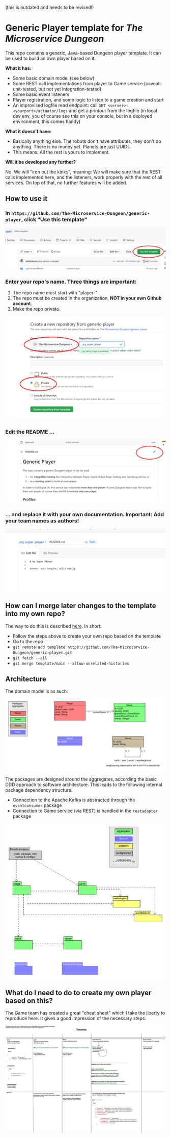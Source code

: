 (this is outdated and needs to be revised!)

# Generic Player template for _The Microservice Dungeon_

This repo contains a generic, Java-based Dungeon player template. It can be used to build an own player based on it. 

**What it has:**

- Some basic domain model (see below)
- Some REST call implementations from player to Game service (caveat: unit-tested, but not yet integration-tested)
- Some basic event listeners
- Player registration, and some logic to listen to a game creation and start
- An improvised logfile read endpoint: call `GET <server>:<yourport>/actuator/logs` and get a printout from the
logfile (in local dev env, you of course see this on your console, but in a deployed environment, this comes
handy)

**What it doesn't have:**

- Basically anything else. The robots don't have attributes, they don't do anything. There is no money yet. Planets
  are just UUIDs. 
- This means: All the rest is yours to implement. 

**Will it be developed any further?**

No. We will "iron out the kinks", meaning: We will make sure that the REST calls implemented here, and the listeners, 
work properly with the rest of all services. On top of that, no further features will be added.


## How to use it


### In `https://github.com/The-Microservice-Dungeon/generic-player`, click "Use this template"

![howto-1](images/howto1.png)

### Enter your repo's name. Three things are important:

1. The repo name must start with "player-"
2. The repo must be created in the organization, **NOT in your own Github account**.
3. Make the repo private.

![howto-2](images/howto2.png)

### Edit the README ...

![howto-3](images/howto3.png)

### ... and replace it with your own documentation. Important: Add your team names as authors!

![howto-4](images/howto4.png)



## How can I merge later changes to the template into my own repo?

The way to do this is described [here](https://stackoverflow.com/questions/56577184/github-pull-changes-from-a-template-repository). In short:
* Follow the steps above to create your own repo based on the template
* Go to the repo
* `git remote add template https://github.com/The-Microservice-Dungeon/generic-player.git`
* `git fetch --all`
* `git merge template/main --allow-unrelated-histories`



## Architecture 

The domain model is as such:

![Domain Model](model/Player-Domain-Model.png)

The packages are designed around the aggregates, according the basic DDD approach to software architecture. 
This leads to the following internal package dependency structure. 
* Connection to the Apache Kafka is abstracted through the `eventconsumer` package
* Connection to Game service (via REST) is handled in the `restadapter` package


![Package Dependencies](model/Package-Dependencies.png)



## What do I need to do to create my own player based on this?

The Game team has created a great "cheat sheet" which I take the liberty to reproduce here. It gives a good impression
of the necessary steps. 

![Cheat Sheet](images/Game_Bedienungsanleitung.jpg)
